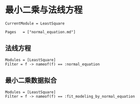 # 最小二乘与法线方程

```@meta
CurrentModule = LeastSquare
```

```@index
Pages   = ["normal_equation.md"]
```

## 法线方程
```@autodocs
Modules = [LeastSquare]
Filter = f -> nameof(f) == :normal_equation
```

## 最小二乘数据拟合
```@autodocs
Modules = [LeastSquare]
Filter = f -> nameof(f) == :fit_modeling_by_normal_equation
```